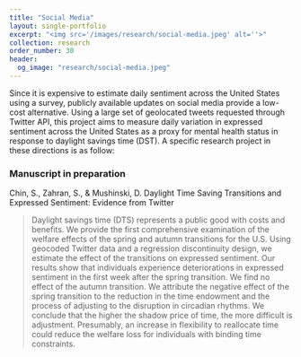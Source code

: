 ```yaml
---
title: "Social Media"
layout: single-portfolio
excerpt: "<img src='/images/research/social-media.jpeg' alt=''>"
collection: research
order_number: 30
header:
  og_image: "research/social-media.jpeg"
---
```


Since it is expensive to estimate daily sentiment across the United States using a survey, publicly available updates on social media provide a low-cost alternative. Using a large set of geolocated tweets requested through Twitter API, this project aims to measure daily variation in expressed sentiment across the United States as a proxy for mental health status in response to daylight savings time (DST). A specific research project in these directions is as follow:


### Manuscript in preparation

Chin, S., Zahran, S., & Mushinski, D. Daylight Time Saving Transitions and Expressed Sentiment: Evidence from Twitter

> Daylight savings time (DTS) represents a public good with costs and benefits. We provide the first comprehensive examination of the welfare effects of the spring and autumn transitions for the U.S. Using geocoded Twitter data and a regression discontinuity design, we estimate the effect of the transitions on expressed sentiment. Our results show that individuals experience deteriorations in expressed sentiment in the first week after the spring transition. We find no effect of the autumn transition. We attribute the negative effect of the spring transition to the reduction in the time endowment and the process of adjusting to the disruption in circadian rhythms. We conclude that the higher the shadow price of time, the more difficult is adjustment. Presumably, an increase in flexibility to reallocate time could reduce the welfare loss for individuals with binding time constraints.
